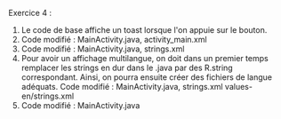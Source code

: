 Exercice 4 :

1) Le code de base affiche un toast lorsque l'on appuie sur le bouton.
2) Code modifié : MainActivity.java, activity_main.xml
3) Code modifié : MainActivity.java, strings.xml
4) Pour avoir un affichage multilangue, on doit dans un premier temps remplacer les strings en dur dans le .java par des R.string correspondant. Ainsi, on pourra ensuite créer des fichiers de langue adéquats.
   Code modifié : MainActivity.java, strings.xml values-en/strings.xml
5) Code modifié : MainActivity.java
